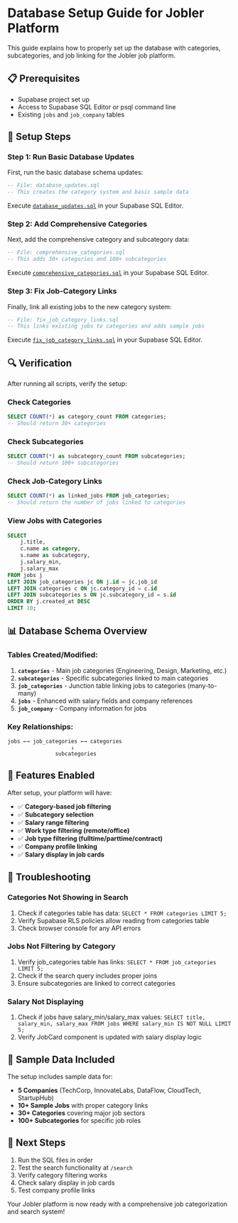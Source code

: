 # Database Setup Guide for Jobler Platform

This guide explains how to properly set up the database with categories, subcategories, and job linking for the Jobler job platform.

## 📋 Prerequisites

- Supabase project set up
- Access to Supabase SQL Editor or psql command line
- Existing `jobs` and `job_company` tables

## 🚀 Setup Steps

### Step 1: Run Basic Database Updates
First, run the basic database schema updates:

```sql
-- File: database_updates.sql
-- This creates the category system and basic sample data
```

Execute [`database_updates.sql`](database_updates.sql) in your Supabase SQL Editor.

### Step 2: Add Comprehensive Categories
Next, add the comprehensive category and subcategory data:

```sql
-- File: comprehensive_categories.sql
-- This adds 30+ categories and 100+ subcategories
```

Execute [`comprehensive_categories.sql`](comprehensive_categories.sql) in your Supabase SQL Editor.

### Step 3: Fix Job-Category Links
Finally, link all existing jobs to the new category system:

```sql
-- File: fix_job_category_links.sql
-- This links existing jobs to categories and adds sample jobs
```

Execute [`fix_job_category_links.sql`](fix_job_category_links.sql) in your Supabase SQL Editor.

## 🔍 Verification

After running all scripts, verify the setup:

### Check Categories
```sql
SELECT COUNT(*) as category_count FROM categories;
-- Should return 30+ categories
```

### Check Subcategories
```sql
SELECT COUNT(*) as subcategory_count FROM subcategories;
-- Should return 100+ subcategories
```

### Check Job-Category Links
```sql
SELECT COUNT(*) as linked_jobs FROM job_categories;
-- Should return the number of jobs linked to categories
```

### View Jobs with Categories
```sql
SELECT 
    j.title,
    c.name as category,
    s.name as subcategory,
    j.salary_min,
    j.salary_max
FROM jobs j
LEFT JOIN job_categories jc ON j.id = jc.job_id
LEFT JOIN categories c ON jc.category_id = c.id
LEFT JOIN subcategories s ON jc.subcategory_id = s.id
ORDER BY j.created_at DESC
LIMIT 10;
```

## 📊 Database Schema Overview

### Tables Created/Modified:

1. **`categories`** - Main job categories (Engineering, Design, Marketing, etc.)
2. **`subcategories`** - Specific subcategories linked to main categories
3. **`job_categories`** - Junction table linking jobs to categories (many-to-many)
4. **`jobs`** - Enhanced with salary fields and company references
5. **`job_company`** - Company information for jobs

### Key Relationships:

```
jobs ←→ job_categories ←→ categories
                    ↓
               subcategories
```

## 🎯 Features Enabled

After setup, your platform will have:

- ✅ **Category-based job filtering**
- ✅ **Subcategory selection**
- ✅ **Salary range filtering**
- ✅ **Work type filtering (remote/office)**
- ✅ **Job type filtering (fulltime/parttime/contract)**
- ✅ **Company profile linking**
- ✅ **Salary display in job cards**

## 🔧 Troubleshooting

### Categories Not Showing in Search
1. Check if categories table has data: `SELECT * FROM categories LIMIT 5;`
2. Verify Supabase RLS policies allow reading from categories table
3. Check browser console for any API errors

### Jobs Not Filtering by Category
1. Verify job_categories table has links: `SELECT * FROM job_categories LIMIT 5;`
2. Check if the search query includes proper joins
3. Ensure subcategories are linked to correct categories

### Salary Not Displaying
1. Check if jobs have salary_min/salary_max values: `SELECT title, salary_min, salary_max FROM jobs WHERE salary_min IS NOT NULL LIMIT 5;`
2. Verify JobCard component is updated with salary display logic

## 📝 Sample Data Included

The setup includes sample data for:
- **5 Companies** (TechCorp, InnovateLabs, DataFlow, CloudTech, StartupHub)
- **10+ Sample Jobs** with proper category links
- **30+ Categories** covering major job sectors
- **100+ Subcategories** for specific job roles

## 🚀 Next Steps

1. Run the SQL files in order
2. Test the search functionality at `/search`
3. Verify category filtering works
4. Check salary display in job cards
5. Test company profile links

Your Jobler platform is now ready with a comprehensive job categorization and search system!